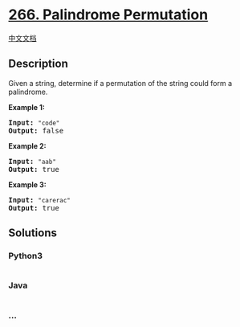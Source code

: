 # [266. Palindrome Permutation](https://leetcode.com/problems/palindrome-permutation)

[中文文档](/solution/0200-0299/0266.Palindrome%20Permutation/README.md)

## Description

<p>Given a string, determine if a permutation of the string could form a palindrome.</p>

<p><strong>Example 1:</strong></p>

<pre>
<strong>Input:</strong> <code>"code"</code>
<strong>Output:</strong> false</pre>

<p><strong>Example 2:</strong></p>

<pre>
<strong>Input:</strong> <code>"aab"</code>
<strong>Output:</strong> true</pre>

<p><strong>Example 3:</strong></p>

<pre>
<strong>Input:</strong> <code>"carerac"</code>
<strong>Output:</strong> true</pre>

## Solutions

<!-- tabs:start -->

### **Python3**

```python

```

### **Java**

```java

```

### **...**

```

```

<!-- tabs:end -->
